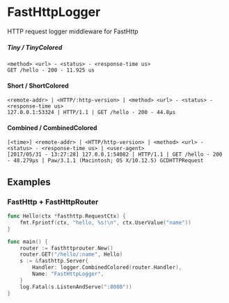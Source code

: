# FastHttpLogger
HTTP request logger middleware for FastHttp


##### Tiny / TinyColored
```
<method> <url> - <status> - <response-time us>
GET /hello - 200 - 11.925 us
```

#### Short / ShortColored
```
<remote-addr> | <HTTP/:http-version> | <method> <url> - <status> - <response-time us>
127.0.0.1:53324 | HTTP/1.1 | GET /hello - 200 - 44.8µs
```

#### Combined / CombinedColored
```
[<time>] <remote-addr> | <HTTP/http-version> | <method> <url> - <status> - <response-time us> | <user-agent>
[2017/05/31 - 13:27:28] 127.0.0.1:54082 | HTTP/1.1 | GET /hello - 200 - 48.279µs | Paw/3.1.1 (Macintosh; OS X/10.12.5) GCDHTTPRequest
```

## Examples

### FastHttp + FastHttpRouter
```go
func Hello(ctx *fasthttp.RequestCtx) {
	fmt.Fprintf(ctx, "hello, %s!\n", ctx.UserValue("name"))
}

func main() {
	router := fasthttprouter.New()
	router.GET("/hello/:name", Hello)
	s := &fasthttp.Server{
		Handler: logger.CombinedColored(router.Handler),
		Name: "FastHttpLogger",
	}
	log.Fatal(s.ListenAndServe(":8080"))
}
```
